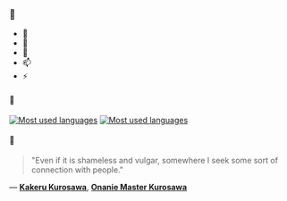 ### 👋

- 🔭
- 🌱
- 💬
- 📫
- ⚡

#### 🧏

[![Most used languages](https://github-readme-stats-aynah.vercel.app/api/top-langs/?username=aynh&theme=solarized-dark&langs_count=6&layout=compact&hide_title=true)](https://github.com/anuraghazra/github-readme-stats#gh-dark-mode-only)
[![Most used languages](https://github-readme-stats-aynah.vercel.app/api/top-langs/?username=aynh&theme=solarized-light&langs_count=6&layout=compact&hide_title=true)](https://github.com/anuraghazra/github-readme-stats#gh-light-mode-only)

#### 💬

> "Even if it is shameless and vulgar, somewhere I seek some sort of connection with people."

&mdash; [**Kakeru Kurosawa**](https://myanimelist.net/character.php?q=Kakeru%20Kurosawa&cat=character), [**Onanie Master Kurosawa**](https://myanimelist.net/search/all?q=Onanie%20Master%20Kurosawa&cat=all)
